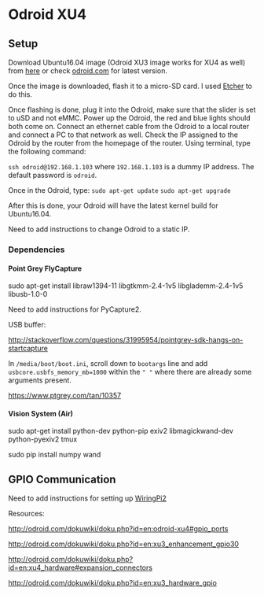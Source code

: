 # Odroid XU4

## Setup

Download Ubuntu16.04 image (Odroid XU3 image works for XU4 as well) from [here](https://odroid.in/ubuntu_16.04lts/) or check [odroid.com](odroid.com) for latest version. 

Once the image is downloaded, flash it to a micro-SD card. I used [Etcher](https://etcher.io/) to do this. 

Once flashing is done, plug it into the Odroid, make sure that the slider is set to uSD and not eMMC. Power up the Odroid, the red and blue lights should both come on. Connect an ethernet cable from the Odroid to a local router and connect a PC to that network as well. Check the IP assigned to the Odroid by the router from the homepage of the router. Using terminal, type the following command:

`ssh odroid@192.168.1.103` where `192.168.1.103` is a dummy IP address. The default password is `odroid`.

Once in the Odroid, type:
`sudo apt-get update`
`sudo apt-get upgrade`

After this is done, your Odroid will have the latest kernel build for Ubuntu16.04.

Need to add instructions to change Odroid to a static IP.

### Dependencies

#### Point Grey FlyCapture

sudo apt-get install libraw1394-11 libgtkmm-2.4-1v5 libglademm-2.4-1v5 libusb-1.0-0

Need to add instructions for PyCapture2.

USB buffer:

http://stackoverflow.com/questions/31995954/pointgrey-sdk-hangs-on-startcapture

In `/media/boot/boot.ini`, scroll down to `bootargs` line and add `usbcore.usbfs_memory_mb=1000` within the `" "` where there are already some arguments present.

https://www.ptgrey.com/tan/10357

#### Vision System (Air)

sudo apt-get install python-dev python-pip exiv2 libmagickwand-dev python-pyexiv2 tmux

sudo pip install numpy wand

## GPIO Communication

Need to add instructions for setting up [WiringPi2](https://github.com/hardkernel/WiringPi2-Python)

Resources:

http://odroid.com/dokuwiki/doku.php?id=en:odroid-xu4#gpio_ports

http://odroid.com/dokuwiki/doku.php?id=en:xu3_enhancement_gpio30

http://odroid.com/dokuwiki/doku.php?id=en:xu4_hardware#expansion_connectors

http://odroid.com/dokuwiki/doku.php?id=en:xu3_hardware_gpio

